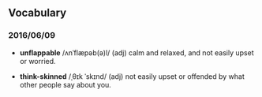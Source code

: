 ## Vocabulary

### 2016/06/09

* **unflappable** /ʌnˈflæpəb(ə)l/ (adj)
  calm and relaxed, and not easily upset or worried.

* **think-skinned** /ˌθɪk ˈskɪnd/ (adj)
  not easily upset or offended by what other people say about you.
